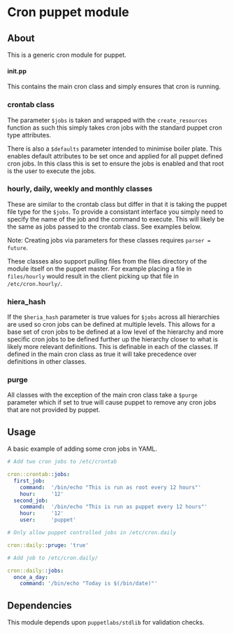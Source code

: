 Cron puppet module
==================

About
-----

This is a generic cron module for puppet.

#### init.pp

This contains the main cron class and simply ensures that cron is running.

### crontab class

The parameter `$jobs` is taken and wrapped with the `create_resources` function
as such this simply takes cron jobs with the standard puppet cron type
attributes.

There is also a `$defaults` parameter intended to minimise boiler plate. This
enables default attributes to be set once and applied for all puppet defined
cron jobs. In this class this is set to ensure the jobs is enabled and that
root is the user to execute the jobs.

### hourly, daily, weekly and monthly classes

These are similar to the crontab class but differ in that it is taking the
puppet file type for the `$jobs`.
To provide a consistant interface you simply need to specify the name of the job
and the command to execute. This will likely be the same as jobs passed to the
crontab class. See examples below.

Note: Creating jobs via parameters for these classes requires `parser = future`.

These classes also support pulling files from the files directory of the module
itself on the puppet master. For example placing a file in `files/hourly` would
result in the client picking up that file in `/etc/cron.hourly/`.

### hiera_hash

If the `$heria_hash` parameter is true values for `$jobs` across all hierarchies
are used so cron jobs can be defined at multiple levels. This allows for a base
set of cron jobs to be defined at a low level of the hierarchy and more specific
cron jobs to be defined further up the hierarchy closer to what is likely more
relevant definitions.
This is definable in each of the classes. If defined in the main cron class as
true it will take precedence over definitions in other classes.

### purge

All classes with the exception of the main cron class take a `$purge` parameter
which if set to true will cause puppet to remove any cron jobs that are not
provided by puppet.

Usage
-----

A basic example of adding some cron jobs in YAML.

```yaml
# Add two cron jobs to /etc/crontab

cron::crontab::jobs: 
  first_job: 
    command:  '/bin/echo "This is run as root every 12 hours"'
    hour:     '12'
  second_job: 
    command:  '/bin/echo "This is run as puppet every 12 hours"'
    hour:     '12'
    user:     'puppet'

# Only allow puppet controlled jobs in /etc/cron.daily

cron::daily::pruge: 'true'

# Add job to /etc/cron.daily/

cron::daily::jobs: 
  once_a_day: 
    command: '/bin/echo "Today is $(/bin/date)"'

```

Dependencies
------------

This module depends upon `puppetlabs/stdlib` for validation checks.

